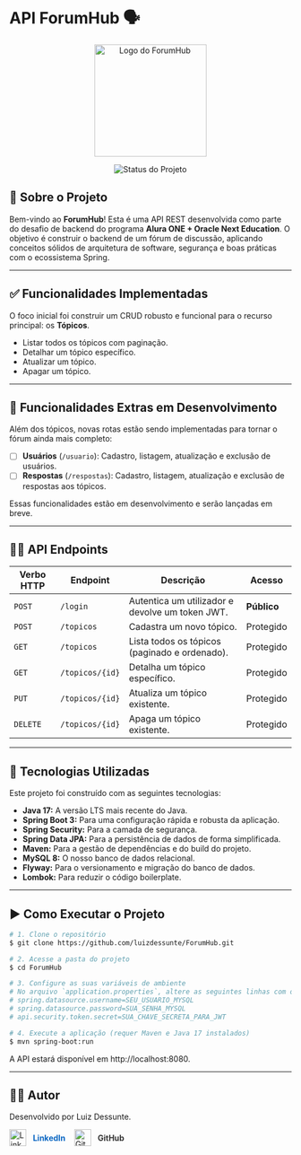 # API ForumHub 🗣️

<p align="center">
  <img src="https://i.imgur.com/m8S1FfT.png" width="200" alt="Logo do ForumHub">
</p>

<p align="center">
  <img alt="Status do Projeto" src="https://img.shields.io/badge/STATUS-EM%20DESENVOLVIMENTO-yellow">
</p>

## 🎯 Sobre o Projeto

Bem-vindo ao **ForumHub**! Esta é uma API REST desenvolvida como parte do desafio de backend do programa **Alura ONE + Oracle Next Education**. O objetivo é construir o backend de um fórum de discussão, aplicando conceitos sólidos de arquitetura de software, segurança e boas práticas com o ecossistema Spring.

---

## ✅ Funcionalidades Implementadas

O foco inicial foi construir um CRUD robusto e funcional para o recurso principal: os **Tópicos**.

- Listar todos os tópicos com paginação.
- Detalhar um tópico específico.
- Atualizar um tópico.
- Apagar um tópico.

---

## 🚧 Funcionalidades Extras em Desenvolvimento

Além dos tópicos, novas rotas estão sendo implementadas para tornar o fórum ainda mais completo:

- [ ] **Usuários** (`/usuario`): Cadastro, listagem, atualização e exclusão de usuários.
- [ ] **Respostas** (`/respostas`): Cadastro, listagem, atualização e exclusão de respostas aos tópicos.

Essas funcionalidades estão em desenvolvimento e serão lançadas em breve.

---

## 🧑‍💻 API Endpoints

| Verbo HTTP | Endpoint         | Descrição                                              | Acesso     |
|------------|------------------|--------------------------------------------------------|------------|
| `POST`     | `/login`         | Autentica um utilizador e devolve um token JWT.        | **Público**|
| `POST`     | `/topicos`       | Cadastra um novo tópico.                               | Protegido  |
| `GET`      | `/topicos`       | Lista todos os tópicos (paginado e ordenado).          | Protegido  |
| `GET`      | `/topicos/{id}`  | Detalha um tópico específico.                          | Protegido  |
| `PUT`      | `/topicos/{id}`  | Atualiza um tópico existente.                          | Protegido  |
| `DELETE`   | `/topicos/{id}`  | Apaga um tópico existente.                             | Protegido  |

---

## 🚀 Tecnologias Utilizadas

Este projeto foi construído com as seguintes tecnologias:

- **Java 17:** A versão LTS mais recente do Java.
- **Spring Boot 3:** Para uma configuração rápida e robusta da aplicação.
- **Spring Security:** Para a camada de segurança.
- **Spring Data JPA:** Para a persistência de dados de forma simplificada.
- **Maven:** Para a gestão de dependências e do build do projeto.
- **MySQL 8:** O nosso banco de dados relacional.
- **Flyway:** Para o versionamento e migração do banco de dados.
- **Lombok:** Para reduzir o código boilerplate.

---

## ▶️ Como Executar o Projeto

```bash
# 1. Clone o repositório
$ git clone https://github.com/luizdessunte/ForumHub.git

# 2. Acesse a pasta do projeto
$ cd ForumHub

# 3. Configure as suas variáveis de ambiente
# No arquivo `application.properties`, altere as seguintes linhas com os seus dados:
# spring.datasource.username=SEU_USUARIO_MYSQL
# spring.datasource.password=SUA_SENHA_MYSQL
# api.security.token.secret=SUA_CHAVE_SECRETA_PARA_JWT

# 4. Execute a aplicação (requer Maven e Java 17 instalados)
$ mvn spring-boot:run
```

A API estará disponível em http://localhost:8080.

---

## 👨‍💻 Autor
Desenvolvido por Luiz Dessunte.

<p>
  <a href="https://www.linkedin.com/in/luiz-dessunte/" target="_blank" style="text-decoration:none;">
    <img src="https://cdn.jsdelivr.net/gh/devicons/devicon/icons/linkedin/linkedin-original.svg" width="30" height="30" alt="LinkedIn" style="vertical-align:middle;"/>
    <span style="vertical-align:middle; margin-left: 8px; font-weight: bold; color: #0A66C2;">LinkedIn</span>
  </a>
  &nbsp;&nbsp;
  <a href="https://github.com/luizdessunte" target="_blank" style="text-decoration:none;">
    <img src="https://cdn.jsdelivr.net/gh/devicons/devicon/icons/github/github-original.svg" width="30" height="30" alt="GitHub" style="vertical-align:middle;"/>
    <span style="vertical-align:middle; margin-left: 8px; font-weight: bold; color: #333;">GitHub</span>
  </a>
</p>

